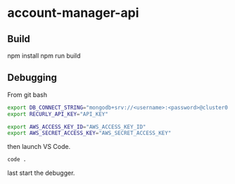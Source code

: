 # account-manager-api

## Build

npm install
npm run build

## Debugging
From git bash
```bash
export DB_CONNECT_STRING="mongodb+srv://<username>:<password>@cluster0.2xjwj.mongodb.net/<dbname>?retryWrites=true&w=majority"
export RECURLY_API_KEY="API_KEY"

export AWS_ACCESS_KEY_ID="AWS_ACCESS_KEY_ID"
export AWS_SECRET_ACCESS_KEY="AWS_SECRET_ACCESS_KEY"
```
then launch VS Code.
```bash
code .
```
last start the debugger.